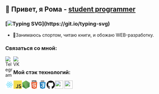 ## 👋 Привет, я Рома - [student programmer](https://t.me/tazer16)

### [![Typing SVG](https://readme-typing-svg.herokuapp.com?font=Fira+Code&pause=1000&width=435&lines=%D0%AF+FullStack+JavaScript+Developer!)](https://git.io/typing-svg)
- 🤑Занимаюсь спортом, читаю книги, и обожаю WEB-разработку.

### Связаться со мной:

[<img align="left" alt="Telegram" width="25px" src="https://cdn.jsdelivr.net/npm/simple-icons@v3/icons/telegram.svg" />](https://t.me/tazer16)
[<img align="left" alt="VK" width="25px" src="https://cdn.jsdelivr.net/npm/simple-icons@v3/icons/vk.svg" />](https://vk.com/roman_podobny)

<br />


### Мой стэк технологий:

<img align="left" alt="React" width="26px" src="https://raw.githubusercontent.com/github/explore/80688e429a7d4ef2fca1e82350fe8e3517d3494d/topics/react/react.png" />
<img align="left" alt="JavaScript" width="26px" src="https://raw.githubusercontent.com/github/explore/80688e429a7d4ef2fca1e82350fe8e3517d3494d/topics/javascript/javascript.png" />
<img align="left" alt="Node.js" width="26px" src="https://raw.githubusercontent.com/github/explore/80688e429a7d4ef2fca1e82350fe8e3517d3494d/topics/nodejs/nodejs.png" />
<img align="left" alt="HTML5" width="26px" src="https://raw.githubusercontent.com/github/explore/80688e429a7d4ef2fca1e82350fe8e3517d3494d/topics/html/html.png" />
<img align="left" alt="CSS3" width="26px" src="https://raw.githubusercontent.com/github/explore/80688e429a7d4ef2fca1e82350fe8e3517d3494d/topics/css/css.png" />
<img align="left" alt="GitHub" width="26px" src="https://raw.githubusercontent.com/github/explore/78df643247d429f6cc873026c0622819ad797942/topics/github/github.png" />
<img  height="26" width="26" src="https://cdn.jsdelivr.net/npm/simple-icons@v7/icons/typescript.svg" />
<img height="26" width="26" src="https://cdn.jsdelivr.net/npm/simple-icons@v7/icons/nestjs.svg"/>

<br />
<br />
